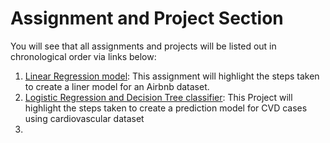 # Assignment and Project Section

You will see that all assignments and projects will be listed out in chronological order via links below:

1. <a href=https://github.com/marcusw0602/DATA_602_Intro_DataAnalysis_and_Machine_Learning/tree/master/Assignments&Projects/Linear%20Regression%20Model>Linear Regression model</a>: This assignment will highlight the steps taken to create a liner model for an Airbnb dataset. 
2. <a href=https://github.com/marcusw0602/DATA_602_Intro_DataAnalysis_and_Machine_Learning/tree/master/Assignments%26Projects/Logistic-Decision-Tree> Logistic Regression and Decision Tree classifier</a>: This Project will highlight the steps taken to create a prediction model for CVD cases using cardiovascular dataset
3. 
